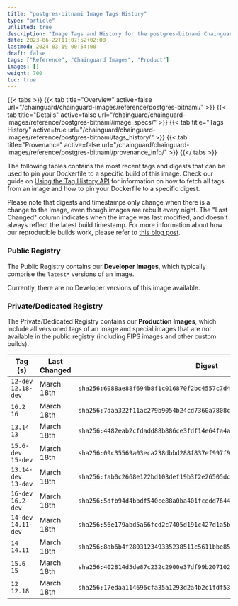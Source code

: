 ```yaml
---
title: "postgres-bitnami Image Tags History"
type: "article"
unlisted: true
description: "Image Tags and History for the postgres-bitnami Chainguard Image"
date: 2023-06-22T11:07:52+02:00
lastmod: 2024-03-19 00:54:00
draft: false
tags: ["Reference", "Chainguard Images", "Product"]
images: []
weight: 700
toc: true
---
```


{{< tabs >}}
{{< tab title="Overview" active=false url="/chainguard/chainguard-images/reference/postgres-bitnami/" >}}
{{< tab title="Details" active=false url="/chainguard/chainguard-images/reference/postgres-bitnami/image_specs/" >}}
{{< tab title="Tags History" active=true url="/chainguard/chainguard-images/reference/postgres-bitnami/tags_history/" >}}
{{< tab title="Provenance" active=false url="/chainguard/chainguard-images/reference/postgres-bitnami/provenance_info/" >}}
{{</ tabs >}}

The following tables contains the most recent tags and digests that can be used to pin your Dockerfile to a specific build of this image. Check our guide on [Using the Tag History API](/chainguard/chainguard-images/using-the-tag-history-api/) for information on how to fetch all tags from an image and how to pin your Dockerfile to a specific digest.

Please note that digests and timestamps only change when there is a change to the image, even though images are rebuilt every night. The "Last Changed" column indicates when the image was last modified, and doesn't always reflect the latest build timestamp. For more information about how our reproducible builds work, please refer to [this blog post](https://www.chainguard.dev/unchained/reproducing-chainguards-reproducible-image-builds).

### Public Registry
The Public Registry contains our **Developer Images**, which typically comprise the `latest*` versions of an image.

Currently, there are no Developer versions of this image available.

### Private/Dedicated Registry
The Private/Dedicated Registry contains our **Production Images**, which include all versioned tags of an image and special images that are not available in the public registry (including FIPS images and other custom builds).

| Tag (s)               | Last Changed | Digest                                                                    |
|-----------------------|--------------|---------------------------------------------------------------------------|
|  `12-dev` `12.18-dev` | March 18th   | `sha256:6088ae88f694b8f1c016870f2bc4557c7d46826648326d4d6d70eaa8e9fd1cdb` |
|  `16.2` `16`          | March 18th   | `sha256:7daa322f11ac279b9054b24cd7360a7808cfaae089dc436d6425989332a9589f` |
|  `13.14` `13`         | March 18th   | `sha256:4482eab2cfdadd88b886ce3fdf14e64fa4aa7e4fe82a4c72a39cdd4d529694ee` |
|  `15.6-dev` `15-dev`  | March 18th   | `sha256:09c35569a03eca238dbbd288f837ef997f920e36401198fb72e8e9677019582e` |
|  `13.14-dev` `13-dev` | March 18th   | `sha256:fab0c2668e122bd103def19b3f2e26505dc1d606086cd0ccacf39c0d95dfb107` |
|  `16-dev` `16.2-dev`  | March 18th   | `sha256:5dfb94d4bbdf540ce88a0ba401fcedd76444b6693109daefdced4dc09e094e6d` |
|  `14-dev` `14.11-dev` | March 18th   | `sha256:56e179abd5a66fcd2c7405d191c427d1a5bad0b73100d1bfa82662c40e2af66b` |
|  `14` `14.11`         | March 18th   | `sha256:8ab6b4f280312349335238511c5611bbe85c26714fcffcebad06ab39cb2cb2f4` |
|  `15.6` `15`          | March 18th   | `sha256:402814d5de87c232c2900e37df99b2071024e606b2d9d8e4c2b5cb6f201308e7` |
|  `12` `12.18`         | March 18th   | `sha256:17edaa114696cfa35a1293d2a4b2c1fdf530b839f92a958730209b37dee26c42` |

